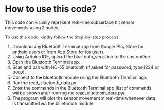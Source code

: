 # How to use this code?
This code can visually represent real-time subsurface tilt sensor movements using 2 nodes.

To use this code, kindly follow the step-by-step process:

1. Download any Bluetooth Terminal app from Google Play Store for android users or from App Store for ios users.
2. Using Arduino IDE, upload the bluetooth_serial.ino to the customDue.
3. Open the Bluetooth Terminal app.
4. Scan and pair with HC-05 bluetooth (if asked for password, type 1234 or 0000). 
5. Connect to the bluetooth module using the Bluetooth Terminal app.
6. Run the read_bluetooth_data.py 
7. Enter the commands in the Bluetooth Terminal app (list of commands will be shown after running the read_bluetooth_data.py).
8. The program will plot the sensor movement in real-time whenever data is transmitted via the bluetoooth module.
